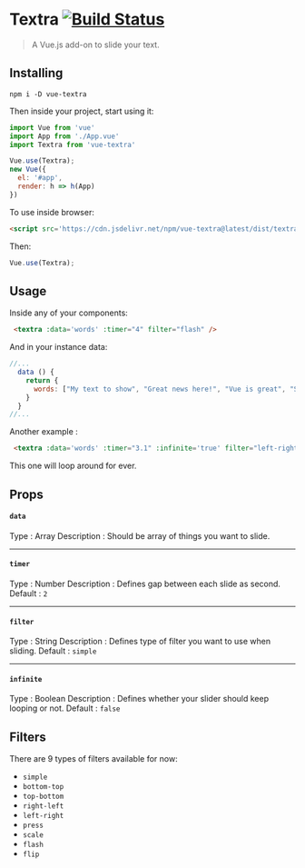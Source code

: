 
# Textra  [![Build Status](https://travis-ci.org/hosein2398/Textra.svg?branch=master)](https://travis-ci.org/hosein2398/Textra)

> A Vue.js add-on to slide your text.

## Installing
```
npm i -D vue-textra
```
Then inside your project, start using it:
```js
import Vue from 'vue'
import App from './App.vue'
import Textra from 'vue-textra'

Vue.use(Textra);
new Vue({
  el: '#app',
  render: h => h(App)
})
```
To use inside browser:
```html
<script src='https://cdn.jsdelivr.net/npm/vue-textra@latest/dist/textra.min.js'></script>
```
Then:
```js
Vue.use(Textra);
```
## Usage
Inside any of your components:
```html
 <textra :data='words' :timer="4" filter="flash" />
```
And in your instance data:
```js
//...
  data () {
    return {
      words: ["My text to show", "Great news here!", "Vue is great", "Sample Text"]
    }
  }
//...
```

Another example :
```html
 <textra :data='words' :timer="3.1" :infinite='true' filter="left-right" />
```
This one will loop around for ever.
## Props
#### `data`
Type : Array
Description : Should be array of things you want to slide.

---

#### `timer`
Type : Number
Description : Defines gap between each slide as second.
Default : `2`

---

#### `filter`
Type : String
Description : Defines type of filter you want to use when sliding.
Default : `simple`

---

#### `infinite`
Type : Boolean
Description : Defines whether your slider should keep looping or not.
Default : `false`


## Filters
There are 9 types of filters available for now:
+ `simple`
+ `bottom-top`
+ `top-bottom`
+ `right-left`
+ `left-right`
+ `press`
+ `scale`
+ `flash`
+ `flip`

